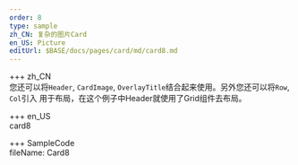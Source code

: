 ```yaml
---   
order: 8 
type: sample  
zh_CN: 复杂的图片Card
en_US: Picture
editUrl: $BASE/docs/pages/card/md/card8.md
---      
```


+++ zh_CN   
您还可以将<Code>Header</Code>, <Code>CardImage</Code>, <Code>OverlayTitle</Code>结合起来使用。另外您还可以将<Code>Row</Code>, <Code>Col</Code>引入
用于布局，在这个例子中Header就使用了Grid组件去布局。

+++ en_US   
card8

+++ SampleCode  
fileName: Card8
